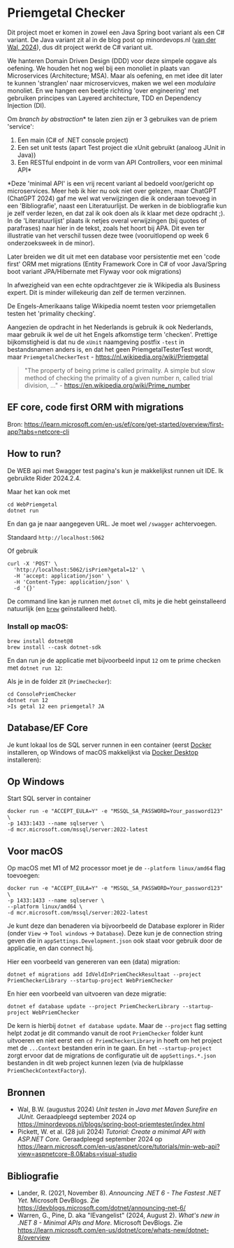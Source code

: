 # Priemgetal Checker

Dit project moet er komen in zowel een Java Spring boot variant als een C# variant. De Java variant zit al in de blog post op minordevops.nl ([van der Wal, 2024](https://minordevops.nl/blogs/spring-boot-priemtester/index.html)), dus dit project werkt de C# variant uit.

We hanteren Domain Driven Design (DDD) voor deze simpele opgave als oefening. We houden het nog wel bij een monoliet in plaats van Microservices (Architecture; MSA). Maar als oefening, en met idee dit later te kunnen 'stranglen' naar microservicves, maken we wel een *modulaire* monoliet. En we hangen een beetje richting 'over engineering' met gebruiken principes van Layered architecture, TDD en Dependency Injection (DI).

Om *branch by abstraction** te laten zien zijn er 3 gebruikes van de priem 'service':

1. Een main (C# of .NET console project)
2. Een set unit tests (apart Test project die xUnit gebruikt (analoog JUnit in Java))
3. Een RESTful endpoint in de vorm van API Controllers, voor een minimal API*

*Deze 'minimal API' is een vrij recent variant al bedoeld voor/gericht op microservices. Meer heb ik hier nu ook niet over gelezen, maar ChatGPT (ChatGPT 2024) gaf me wel wat verwijzingen die ik onderaan toevoeg in een 'Bibliografie', naast een Literatuurlijst. De werken in de biobliografie kun je zelf verder lezen, en dat zal ik ook doen als ik klaar met deze opdracht ;). In de 'Literatuurlijst' plaats ik netjes overal verwijzingen (bij quotes of parafrases) naar hier in de tekst, zoals het hoort bij APA. Dit even ter illustratie van het verschil tussen deze twee (vooruitlopend op week 6 onderzoeksweek in de minor).

Later breiden we dit uit met een database voor persistentie met een 'code first' ORM met migrations (Entity Framework Core in C# of voor Java/Spring boot variant JPA/Hibernate met Flyway voor ook migrations)

In afwezigheid van een echte opdrachtgever zie ik Wikipedia als Business expert.
Dit is minder willekeurig dan zelf de termen verzinnen.

De Engels-Amerikaans talige Wikipedia noemt testen voor priemgetallen testen het 'primality checking'.

Aangezien de opdracht in het Nederlands is gebruik ik ook Nederlands, maar gebruik ik wel de uit het Engels afkomstige term 'checken'. Prettige bijkomstigheid is dat nu de `xUnit` naamgeving postfix `-test` in bestandsnamen anders is, en dat het geen PriemgetalTesterTest wordt, maar `PriemgetalCheckerTest` - https://nl.wikipedia.org/wiki/Priemgetal

> "The property of being prime is called primality. A simple but slow method of checking the primality of a given number n, called trial division, ..." - https://en.wikipedia.org/wiki/Prime_number


## EF core, code first ORM with migrations

Bron: 
https://learn.microsoft.com/en-us/ef/core/get-started/overview/first-app?tabs=netcore-cli

## How to run?

De WEB api met Swagger test pagina's kun je makkelijkst runnen uit IDE. Ik gebruikte Rider 2024.2.4.

Maar het kan ook met
```console
cd WebPriemgetal 
dotnet run
```

En dan ga je naar aangegeven URL. Je moet wel `/swagger` achtervoegen.

Standaard `http://localhost:5062`

Of gebruik
```console
curl -X 'POST' \
  'http://localhost:5062/isPriem?getal=12' \
  -H 'accept: application/json' \
  -H 'Content-Type: application/json' \
  -d '{}'
```

De command line kan je runnen met `dotnet` cli, mits je die hebt geinstalleerd natuurlijk (en [`brew`](https://brew.sh/) geïnstalleerd hebt).

### Install op macOS:

```console
brew install dotnet@8
brew install --cask dotnet-sdk
```

En dan run je de applicatie met bijvoorbeeld input `12` om te prime checken met `dotnet run 12`:

Als je in de folder zit (`PrimeChecker`):

```console
cd ConsolePriemChecker
dotnet run 12
>Is getal 12 een priemgetal? JA
```

## Database/EF Core

Je kunt lokaal los de SQL server runnen in een container (eerst [Docker](https://docs.docker.com/engine/install/) installeren, op Windows of macOS makkelijkst via [Docker Desktop](https://docs.docker.com/desktop/install/windows-install/) installeren):

## Op Windows

Start SQL server in container

```console
docker run -e "ACCEPT_EULA=Y" -e "MSSQL_SA_PASSWORD=Your_password123" \
-p 1433:1433 --name sqlserver \
-d mcr.microsoft.com/mssql/server:2022-latest
```

## Voor macOS

Op macOS met M1 of M2 processor moet je de `--platform linux/amd64` flag toevoegen:

```console
docker run -e "ACCEPT_EULA=Y" -e "MSSQL_SA_PASSWORD=Your_password123" \
-p 1433:1433 --name sqlserver \
--platform linux/amd64 \
-d mcr.microsoft.com/mssql/server:2022-latest
```

Je kunt deze dan benaderen via bijvoorbeeld de Database explorer in Rider (onder `View` -> `Tool windows` -> `Database`). Deze kun je de connection string geven die in `appSettings.Development.json` ook staat voor gebruik door de applicatie, en dan connect hij.

Hier een voorbeeld van genereren van een (data) migration:

```
dotnet ef migrations add IdVeldInPriemCheckResultaat --project PriemCheckerLibrary --startup-project WebPriemChecker

```

En hier een voorbeeld van uitvoeren van deze migratie:

```
dotnet ef database update --project PriemCheckerLibrary --startup-project WebPriemChecker
```

De kern is hierbij `dotnet ef database update`. Maar de `--project` flag setting helpt zodat je dit commando vanuit de root `PriemChecker` folder kunt uitvoeren en niet eerst een `cd PriemCheckerLibrary` in hoeft om het project met de `...Context` bestanden erin in te gaan. En het `--startup-project` zorgt ervoor dat de migrations de configuratie uit de `appSettings.*.json` bestanden in dit web project kunnen lezen (via de hulpklasse `PriemCheckContextFactory`).

## Bronnen

- Wal, B.W. (augustus 2024) *Unit testen in Java met Maven Surefire en JUnit.* Geraadpleegd september 2024 op <https://minordevops.nl/blogs/spring-boot-priemtester/index.html>
- Pickett, W. et al. (28 juli 2024)  *Tutorial: Create a minimal API with ASP.NET Core.* Geraadpleegd september 2024 op <https://learn.microsoft.com/en-us/aspnet/core/tutorials/min-web-api?view=aspnetcore-8.0&tabs=visual-studio>

## Bibliografie

-  Lander, R. (2021, November 8). *Announcing .NET 6 - The Fastest .NET Yet.* Microsoft DevBlogs. Zie <https://devblogs.microsoft.com/dotnet/announcing-net-6/>
- Warren, G., Pine, D. aka "IEvangelist" (2024, August 2). *What's new in .NET 8 - Minimal APIs and More.* Microsoft DevBlogs. Zie <https://learn.microsoft.com/en-us/dotnet/core/whats-new/dotnet-8/overview>
